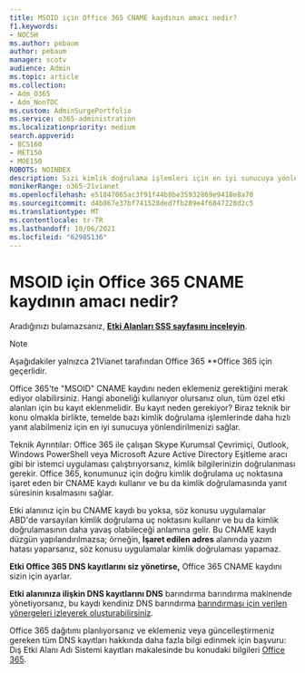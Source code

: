 ```yaml
---
title: MSOID için Office 365 CNAME kaydının amacı nedir?
f1.keywords:
- NOCSH
ms.author: pebaum
author: pebaum
manager: scotv
audience: Admin
ms.topic: article
ms.collection:
- Adm_O365
- Adm_NonTOC
ms.custom: AdminSurgePortfolio
ms.service: o365-administration
ms.localizationpriority: medium
search.appverid:
- BCS160
- MET150
- MOE150
ROBOTS: NOINDEX
description: Sizi kimlik doğrulama işlemleri için en iyi sunucuya yönlendiren Office 365'de 'MSOID' CNAME kaydı hakkında daha fazla bilgi edinmek, böylece daha hızlı yanıt alasınız.
monikerRange: o365-21vianet
ms.openlocfilehash: e51847065ac3f91f44b8be35932869e9418e8a70
ms.sourcegitcommit: d4b867e37bf741528ded7fb289e4f6847228d2c5
ms.translationtype: MT
ms.contentlocale: tr-TR
ms.lasthandoff: 10/06/2021
ms.locfileid: "62985136"
---
```

# <a name="whats-the-purpose-of-the-office-365-cname-record-for-msoid"></a>MSOID için Office 365 CNAME kaydının amacı nedir?

 Aradığınızı bulamazsanız, **[Etki Alanları SSS sayfasını inceleyin](../setup/domains-faq.yml)**. 
> [!NOTE]
> Aşağıdakiler yalnızca 21Vianet tarafından Office 365 **Office 365 için geçerlidir.
  
Office 365'te "MSOID" CNAME kaydını neden eklemeniz gerektiğini merak ediyor olabilirsiniz. Hangi aboneliği kullanıyor olursanız olun, tüm özel etki alanları için bu kayıt eklenmelidir. Bu kayıt neden gerekiyor? Biraz teknik bir konu olmakla birlikte, temelde bazı kimlik doğrulama işlemlerinde daha hızlı yanıt alabilmeniz için en iyi sunucuya yönlendirilmenizi sağlar.
  
Teknik Ayrıntılar: Office 365 ile çalışan Skype Kurumsal Çevrimiçi, Outlook, Windows PowerShell veya Microsoft Azure Active Directory Eşitleme aracı gibi bir istemci uygulaması çalıştırıyorsanız, kimlik bilgilerinizin doğrulanması gerekir. Office 365, konumunuz için doğru kimlik doğrulama uç noktasına işaret eden bir CNAME kaydı kullanır ve bu da kimlik doğrulamasında yanıt süresinin kısalmasını sağlar.
  
Etki alanınız için bu CNAME kaydı bu yoksa, söz konusu uygulamalar ABD'de varsayılan kimlik doğrulama uç noktasını kullanır ve bu da kimlik doğrulamasının daha yavaş olabileceği anlamına gelir. Bu CNAME kaydı düzgün yapılandırılmazsa; örneğin, **İşaret edilen adres** alanında yazım hatası yaparsanız, söz konusu uygulamalar kimlik doğrulaması yapamaz.
  
 **Etki Office 365 DNS kayıtlarını siz yönetirse,** Office 365 CNAME kaydını sizin için ayarlar. 
  
 **Etki alanınıza ilişkin DNS kayıtlarını DNS** barındırma barındırma makinende yönetiyorsanız, bu kaydı kendiniz DNS barındırma [barındırması için verilen yönergeleri izleyerek oluşturabilirsiniz](../get-help-with-domains/create-dns-records-at-any-dns-hosting-provider.md).
  
Office 365 dağıtımı planlıyorsanız ve eklemeniz veya güncelleştirmeniz gereken tüm DNS kayıtları hakkında daha fazla bilgi edinmek için başvuru: Dış Etki Alanı Adı Sistemi kayıtları makalesinde bu konudaki bilgileri [Office 365](../../enterprise/external-domain-name-system-records.md).
